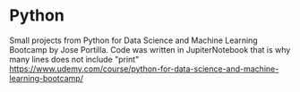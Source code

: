 # Python
Small projects from Python for Data Science and Machine Learning Bootcamp by Jose Portilla. 
Code was written in JupiterNotebook that is why many lines does not include "print"
https://www.udemy.com/course/python-for-data-science-and-machine-learning-bootcamp/


